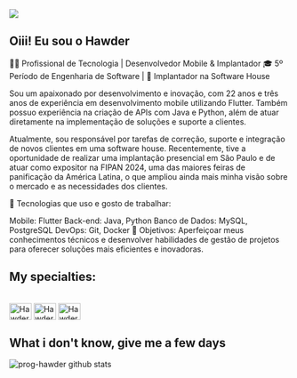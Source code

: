  <div>
   <a href="https://www.linkedin.com/in/hawder-vieira-783b471a1/" target="_blank"><img src="https://img.shields.io/badge/-LinkedIn-%230077B5?style=for-the-badge&logo=linkedin&logoColor=white" target="_blank"></a>
   
</div>

## Oiii! Eu sou o Hawder 
👨‍💻 Profissional de Tecnologia | Desenvolvedor Mobile & Implantador
🎓 5º Período de Engenharia de Software | 💼 Implantador na Software House

Sou um apaixonado por desenvolvimento e inovação, com 22 anos e três anos de experiência em desenvolvimento mobile utilizando Flutter. Também possuo experiência na criação de APIs com Java e Python, além de atuar diretamente na implementação de soluções e suporte a clientes.

Atualmente, sou responsável por tarefas de correção, suporte e integração de novos clientes em uma software house. Recentemente, tive a oportunidade de realizar uma implantação presencial em São Paulo e de atuar como expositor na FIPAN 2024, uma das maiores feiras de panificação da América Latina, o que ampliou ainda mais minha visão sobre o mercado e as necessidades dos clientes.

🔧 Tecnologias que uso e gosto de trabalhar:

Mobile: Flutter
Back-end: Java, Python
Banco de Dados: MySQL, PostgreSQL
DevOps: Git, Docker
🚀 Objetivos: Aperfeiçoar meus conhecimentos técnicos e desenvolver habilidades de gestão de projetos para oferecer soluções mais eficientes e inovadoras.
## My specialties:
<div style="display: inline_block"><br>
  <img align="center" alt="Hawder-Flutter" height="30" width="40" src="https://cdn.jsdelivr.net/gh/devicons/devicon/icons/flutter/flutter-original.svg">
  <img align="center" alt="Hawder-Dart" height="30" width="40" src="https://cdn.jsdelivr.net/gh/devicons/devicon/icons/dart/dart-original.svg">
  <img align="center" alt="Hawder-Xd" height="30" width="40" src="https://cdn.jsdelivr.net/gh/devicons/devicon/icons/xd/xd-line.svg">
</div>
 
 ## What i don't know, give me a few days

 
 ![prog-hawder github stats](https://github-readme-stats.vercel.app/api?username=prog-hawder)
